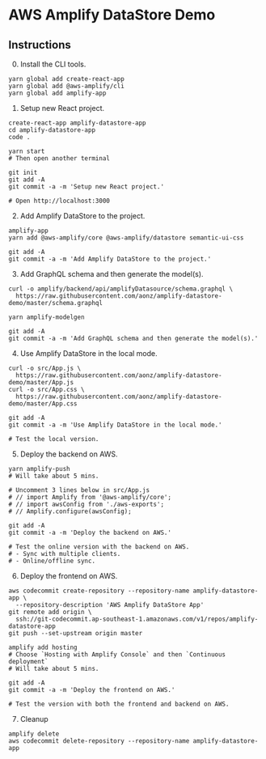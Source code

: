 # AWS Amplify DataStore Demo

## Instructions

0. Install the CLI tools.
```
yarn global add create-react-app
yarn global add @aws-amplify/cli
yarn global add amplify-app
```

1. Setup new React project.
```
create-react-app amplify-datastore-app
cd amplify-datastore-app
code .

yarn start
# Then open another terminal

git init
git add -A
git commit -a -m 'Setup new React project.'

# Open http://localhost:3000
```

2. Add Amplify DataStore to the project.
```
amplify-app
yarn add @aws-amplify/core @aws-amplify/datastore semantic-ui-css

git add -A
git commit -a -m 'Add Amplify DataStore to the project.'
```

3. Add GraphQL schema and then generate the model(s).
```
curl -o amplify/backend/api/amplifyDatasource/schema.graphql \
  https://raw.githubusercontent.com/aonz/amplify-datastore-demo/master/schema.graphql

yarn amplify-modelgen

git add -A
git commit -a -m 'Add GraphQL schema and then generate the model(s).'
```

4. Use Amplify DataStore in the local mode.
```
curl -o src/App.js \
  https://raw.githubusercontent.com/aonz/amplify-datastore-demo/master/App.js
curl -o src/App.css \
  https://raw.githubusercontent.com/aonz/amplify-datastore-demo/master/App.css

git add -A
git commit -a -m 'Use Amplify DataStore in the local mode.'

# Test the local version.
```

5. Deploy the backend on AWS.
```
yarn amplify-push
# Will take about 5 mins. 

# Uncomment 3 lines below in src/App.js
# // import Amplify from '@aws-amplify/core';
# // import awsConfig from './aws-exports';
# // Amplify.configure(awsConfig);

git add -A
git commit -a -m 'Deploy the backend on AWS.'

# Test the online version with the backend on AWS.
# - Sync with multiple clients.
# - Online/offline sync.
```

6. Deploy the frontend on AWS.
```
aws codecommit create-repository --repository-name amplify-datastore-app \
  --repository-description 'AWS Amplify DataStore App'
git remote add origin \
  ssh://git-codecommit.ap-southeast-1.amazonaws.com/v1/repos/amplify-datastore-app
git push --set-upstream origin master

amplify add hosting
# Choose `Hosting with Amplify Console` and then `Continuous deployment`
# Will take about 5 mins. 

git add -A
git commit -a -m 'Deploy the frontend on AWS.'

# Test the version with both the frontend and backend on AWS.
```

7. Cleanup
```
amplify delete
aws codecommit delete-repository --repository-name amplify-datastore-app
```
